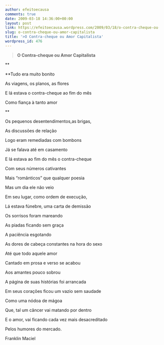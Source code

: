 ```yaml
---
author: efeitoecausa
comments: true
date: 2009-03-18 14:36:00+00:00
layout: post
link: https://efeitoecausa.wordpress.com/2009/03/18/o-contra-cheque-ou-amor-capitalista/
slug: o-contra-cheque-ou-amor-capitalista
title: '>O Contra-cheque ou Amor Capitalista'
wordpress_id: 476
---
```


>**O Contra-cheque ou Amor Capitalista**
  
**
  
**Tudo era muito bonito
  
As viagens, os planos, as flores
  
E lá estava o contra-cheque ao fim do mês
  
Como fiança à tanto amor
  
**
  
Os pequenos desentendimentos,as brigas,
  
As discussões de relação
  
Logo eram remediadas com bombons
  
Já se falava até em casamento
  
E lá estava ao fim do mês o contra-cheque
  
Com seus números cativantes
  
Mais “românticos” que qualquer poesia
  

  
Mas um dia ele não veio
  
Em seu lugar, como ordem de execução,
  
Lá estava fúnebre, uma carta de demissão
  

  
Os sorrisos foram mareando
  
As piadas ficando sem graça
  
A paciência esgotando
  
As dores de cabeça constantes na hora do sexo
  
Até que todo aquele amor
  
Cantado em prosa e verso se acabou
  

  
Aos amantes pouco sobrou
  
A página de suas histórias foi arrancada
  
Em seus corações ficou um vazio sem saudade
  
Como uma nódoa de mágoa
  
Que, tal um câncer vai matando por dentro
  

  
E o amor, vai ficando cada vez mais desacreditado
  
Pelos humores do mercado.
  

  
Franklin Maciel
  

  

